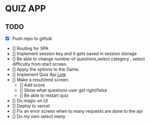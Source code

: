 # QUIZ APP

## TODO

-   [x] Push repo to github
-   [] Routing for SPA
-   [] Implement session key and it gets saved in session storage
-   [] Be able to change number of questions,select category , select difficulty from start screen.
-   [] Apply the options to the Game.
-   [] Implement Quiz Api [Link](https://opentdb.com/api_config.php)
-   [] Make a result/end screen
    -   [] Add score
    -   [] Show what questions user got right/false
    -   [] Be able to restart quiz
-   [] Do magic on UI
-   [] Deploy to vercel
-   [] Fix an error screen when to many requests are done to the api
-   [] Do my own select meny
